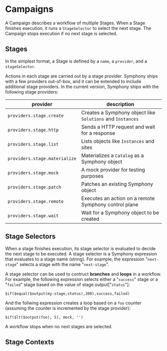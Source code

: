 # Campaigns

A Campaign describes a workflow of multiple Stages. When a Stage finishes execution, it runs a ```StageSelector``` to select the next stage. The Campaign stops execution if no next stage is selected.

## Stages

In the simplest format, a Stage is defined by a ```name```, a ```provider```, and a ```stageSelector```.

Actions in each stage are carried out by a stage provider. Symphony ships with a few providers out-of-box, and it can be extended to include additional stage providers. In the current version, Symphony ships with the following stage providers:

| provider | description |
|--------|--------|
| ```providers.stage.create``` | Creates a Symphony object like ```Solutions``` and ```Instances``` |
| ```providers.stage.http``` | Sends a HTTP request and wait for a response |
| ```providers.stage.list``` | Lists objects like ```Instances``` and sites |
| ```providers.stage.materialize``` | Materializes a ```Catalog``` as a Symphony object |
| ```providers.stage.mock``` | A mock provider for testing purposes |
|```providers.stage.patch``` | Patches an existing Symphony object|
| ```providers.stage.remote``` | Executes an action on a remote Symphony control plane |
| ```providers.stage.wait``` | Wait for a Symphony object to be created |

## Stage Selectors
When a stage finishes execution, its stage selector is evaluated to decide the next stage to be executed. A stage selector is a Symphony expression that evaluates to a stage name (string). For example, the expression "```next-stage```" selects a stage with the name "```next-stage```".

A stage selector can be used to contruct **branches** and **loops** in a workflow. For example, the following expression selects either a "```success```" stage or a "```failed```" stage based on the value of stage output["```status```"]:

```$if($equal($output(my-stage,status),200),success,failed)```

And the follwing expression creates a loop based on a ```foo``` counter (assuming the counter is incremented by the stage provider):

```$if($lt($output(foo), 5), mock, '')```

A workflow stops when no next stages are selected.

## Stage Contexts
